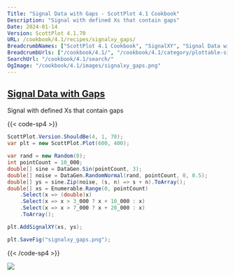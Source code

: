 ```yaml
---
Title: "Signal Data with Gaps - ScottPlot 4.1 Cookbook"
Description: "Signal with defined Xs that contain gaps"
Date: 2024-01-14
Version: ScottPlot 4.1.70
URL: /cookbook/4.1/recipes/signalxy_gaps/
BreadcrumbNames: ["ScottPlot 4.1 Cookbook", "SignalXY", "Signal Data with Gaps"]
BreadcrumbUrls: ["/cookbook/4.1/", "/cookbook/4.1/category/plottable-signalxy", "/cookbook/4.1/recipes/signalxy_gaps/"]
SearchUrl: "/cookbook/4.1/search/"
OgImage: "/cookbook/4.1/images/signalxy_gaps.png"
---
```


<h2><a id='signal-data-with-gaps' href='/cookbook/4.1/recipes/signalxy_gaps/'>Signal Data with Gaps</a></h2>

Signal with defined Xs that contain gaps

{{< code-sp4 >}}

```cs
ScottPlot.Version.ShouldBe(4, 1, 70);
var plt = new ScottPlot.Plot(600, 400);

var rand = new Random(0);
int pointCount = 10_000;
double[] sine = DataGen.Sin(pointCount, 3);
double[] noise = DataGen.RandomNormal(rand, pointCount, 0, 0.5);
double[] ys = sine.Zip(noise, (s, n) => s + n).ToArray();
double[] xs = Enumerable.Range(0, pointCount)
    .Select(x => (double)x)
    .Select(x => x > 3_000 ? x + 10_000 : x)
    .Select(x => x > 7_000 ? x + 20_000 : x)
    .ToArray();

plt.AddSignalXY(xs, ys);

plt.SaveFig("signalxy_gaps.png");
```

{{< /code-sp4 >}}

<img src='../../images/signalxy_gaps.png' class='d-block mx-auto my-5' />


